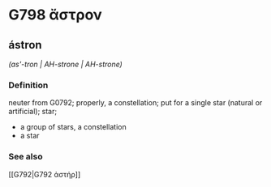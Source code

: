 # G798 ἄστρον

## ástron

_(as'-tron | AH-strone | AH-strone)_

### Definition

neuter from G0792; properly, a constellation; put for a single star (natural or artificial); star; 

- a group of stars, a constellation
- a star

### See also

[[G792|G792 ἀστήρ]]

